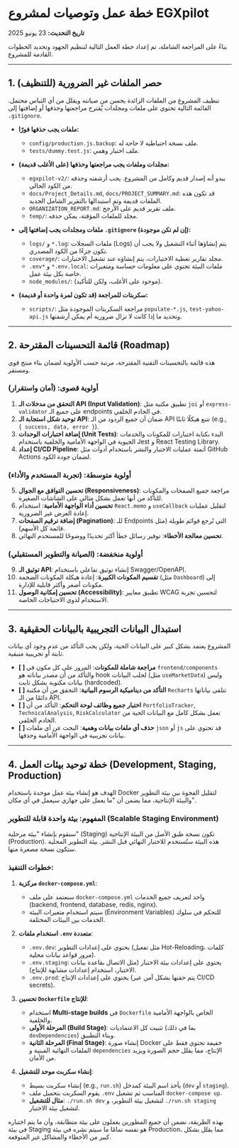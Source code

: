 # خطة عمل وتوصيات لمشروع EGXpilot

**تاريخ التحديث:** 23 يونيو 2025

بناءً على المراجعة الشاملة، تم إعداد خطة العمل التالية لتنظيم الجهود وتحديد الخطوات القادمة للمشروع.

---

## 1. حصر الملفات غير الضرورية (للتنظيف)

تنظيف المشروع من الملفات الزائدة يحسن من صيانته ويقلل من أي التباس محتمل. القائمة التالية تحتوي على ملفات ومجلدات يُقترح مراجعتها وحذفها أو إضافتها إلى `.gitignore`.

- **ملفات يجب حذفها فورًا:**
    - `config/production.js.backup`: ملف نسخة احتياطية لا حاجة له.
    - `tests/dummy.test.js`: ملف اختبار وهمي.

- **مجلدات وملفات يجب مراجعتها وحذفها (على الأغلب قديمة):**
    - `egxpilot-v2/`: يبدو أنه إصدار قديم وكامل من المشروع. يجب أرشفته وحذفه من الكود الحالي.
    - `docs/Project_Details.md`, `docs/PROJECT_SUMMARY.md`: قد تكون هذه الملفات قديمة وتم استبدالها بالتقرير الشامل الجديد.
    - `ORGANIZATION_REPORT.md`: ملف تقرير قديم على الأرجح.
    - `temp/`: مجلد للملفات المؤقتة، يمكن حذفه.

- **ملفات ومجلدات يجب إضافتها إلى `.gitignore` (إن لم تكن موجودة):**
    - `logs/` و `*.log`: ملفات السجلات (Logs) يتم إنشاؤها أثناء التشغيل ولا يجب أن تكون جزءًا من الكود المصدري.
    - `coverage/`: مجلد تقارير تغطية الاختبارات، يتم إنشاؤه عند تشغيل الاختبارات.
    - `.env*` و `*.env.local`: ملفات البيئة تحتوي على معلومات حساسة ومتغيرات خاصة بكل بيئة عمل.
    - `node_modules/`: (موجود على الأغلب، ولكن للتأكيد).

- **سكربتات للمراجعة (قد تكون لمرة واحدة أو قديمة):**
    - `scripts/`: مراجعة السكربتات الموجودة مثل `populate-*.js`, `test-yahoo-api.js` وتحديد ما إذا كانت لا تزال ضرورية أم يمكن أرشفتها.

---

## 2. قائمة التحسينات المقترحة (Roadmap)

هذه قائمة بالتحسينات التقنية المقترحة، مرتبة حسب الأولوية لضمان بناء منتج قوي ومستقر.

### أولوية قصوى: (أمان واستقرار)
1.  **التحقق من مدخلات الـ API (Input Validation)**: تطبيق مكتبة مثل `joi` أو `express-validator` على جميع الـ endpoints في الخادم الخلفي.
2.  **توحيد شكل استجابة الـ API**: ضمان أن جميع الردود من الـ API تتبع هيكلًا ثابتًا (e.g., `{ success, data, error }`).
3.  **إضافة اختبارات الوحدات (Unit Tests)**: البدء بكتابة اختبارات للمكونات والخدمات الحيوية في الواجهة الأمامية والخلفية باستخدام Jest و React Testing Library.
4.  **إعداد CI/CD Pipeline**: أتمتة عمليات الاختبار والنشر باستخدام أدوات مثل GitHub Actions لضمان جودة الكود.

### أولوية متوسطة: (تجربة المستخدم والأداء)
5.  **تحسين التوافق مع الجوال (Responsiveness)**: مراجعة جميع الصفحات والمكونات للتأكد من أنها تعمل بشكل مثالي على الشاشات الصغيرة.
6.  **تحسين أداء الواجهة الأمامية**: استخدام `React.memo` و `useCallback` لتقليل عمليات إعادة العرض غير الضرورية.
7.  **إضافة ترقيم الصفحات (Pagination)**: للـ Endpoints التي تُرجع قوائم طويلة (مثل قائمة كل الأسهم).
8.  **تحسين معالجة الأخطاء**: توفير رسائل خطأ أكثر تحديدًا ووضوحًا للمستخدم النهائي.

### أولوية منخفضة: (الصيانة والتطوير المستقبلي)
9.  **توثيق الـ API**: إنشاء توثيق تفاعلي باستخدام Swagger/OpenAPI.
10. **تقسيم المكونات الكبيرة**: إعادة هيكلة المكونات الضخمة (مثل `Dashboard`) إلى مكونات أصغر وأكثر قابلية للإدارة.
11. **تحسين إمكانية الوصول (Accessibility)**: تطبيق معايير WCAG لتحسين تجربة الاستخدام لذوي الاحتياجات الخاصة.

---

## 3. استبدال البيانات التجريبية بالبيانات الحقيقية

المشروع يعتمد بشكل كبير على البيانات الحية، ولكن يجب التأكد من عدم وجود أي بيانات ثابتة أو تجريبية متبقية.

- **[ ] مراجعة شاملة للمكونات**: المرور على كل مكون في `frontend/components` والتأكد من أن مصدر بياناته هو hook لجلب البيانات (مثل `useMarketData`) وليس بيانات مكتوبة بشكل ثابت (hardcoded).
- **[ ] التأكد من ديناميكية الرسوم البيانية**: التحقق من أن مكتبة `Recharts` تتلقى بياناتها دائمًا من الـ API.
- **[ ] اختبار جميع وظائف لوحة التحكم**: التأكد من أن `PortfolioTracker`, `TechnicalAnalysis`, `RiskCalculator` تعمل بشكل كامل مع البيانات الحية من الخادم الخلفي.
- **[ ] حذف أي ملفات بيانات وهمية**: البحث عن أي ملفات `json` أو `js` قد تحتوي على بيانات تجريبية في الواجهة الأمامية وحذفها.

---

## 4. خطة توحيد بيئات العمل (Development, Staging, Production)

الهدف هو إنشاء بيئة عمل موحدة باستخدام Docker لتقليل الفجوة بين بيئة التطوير والبيئة الإنتاجية، مما يضمن أن "ما يعمل على جهازي سيعمل في أي مكان".

### المفهوم: بيئة واحدة قابلة للتطوير (Scalable Staging Environment)

سنقوم بإنشاء "بيئة مرحلية" (Staging) تكون نسخة طبق الأصل من البيئة الإنتاجية (Production). هذه البيئة ستُستخدم للاختبار النهائي قبل النشر. بيئة التطوير المحلية ستكون نسخة مصغرة منها.

### خطوات التنفيذ:

1.  **مركزية `docker-compose.yml`**:
    - سنعتمد على ملف `docker-compose.yml` واحد لتعريف جميع الخدمات (backend, frontend, database, redis, nginx).
    - سيتم استخدام متغيرات البيئة (Environment Variables) للتحكم في سلوك الخدمات بين البيئات المختلفة.

2.  **استخدام ملفات `.env` متعددة**:
    - `.env.dev`: يحتوي على إعدادات التطوير (مثل تفعيل Hot-Reloading، كلمات مرور قواعد بيانات محلية).
    - `.env.staging`: يحتوي على إعدادات بيئة الاختبار (مثل الاتصال بقاعدة بيانات الاختبار، استخدام إعدادات مشابهة للإنتاج).
    - `.env.prod`: يحتوي على إعدادات الإنتاج (يتم حقنها بشكل آمن عبر CI/CD secrets).

3.  **تحسين `Dockerfile` للإنتاج**:
    - استخدام **Multi-stage builds** في `Dockerfile` الخاص بالواجهة الأمامية والخلفية.
    - **المرحلة الأولى (Build Stage)**: تثبيت كل الاعتماديات (بما في ذلك `devDependencies`) وبناء التطبيق.
    - **المرحلة الثانية (Final Stage)**: إنشاء صورة Docker خفيفة تحتوي فقط على الملفات النهائية المبنية و `dependencies` الإنتاج، مما يقلل حجم الصورة ويزيد من الأمان.

4.  **إنشاء سكربت موحد للتشغيل**:
    - إنشاء سكربت بسيط (e.g., `run.sh`) يأخذ اسم البيئة كمدخل (`dev` أو `staging`).
    - يقوم السكربت بتحميل ملف `.env` المناسب ثم تشغيل `docker-compose up`.
    - **مثال للتشغيل**: `./run.sh dev` لتشغيل بيئة التطوير، و `./run.sh staging` لتشغيل بيئة الاختبار.

بهذه الطريقة، نضمن أن جميع المطورين يعملون على بيئة متطابقة، وأن ما يتم اختباره في بيئة Staging هو نفسه تمامًا ما سيتم نشره في بيئة Production، مما يقلل بشكل كبير من الأخطاء والمشاكل غير المتوقعة.
